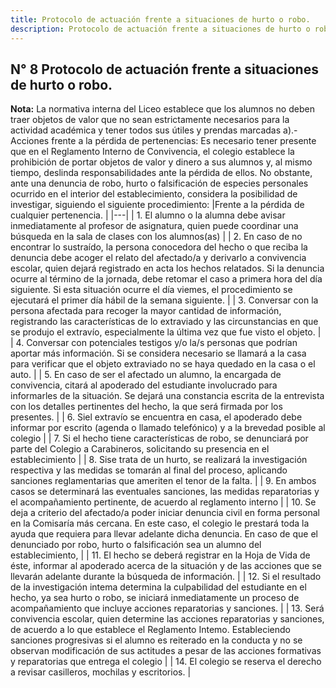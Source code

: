 ```yaml
---
title: Protocolo de actuación frente a situaciones de hurto o robo.
description: Protocolo de actuación frente a situaciones de hurto o robo. 
---
```

## N° 8 Protocolo de actuación frente a situaciones de hurto o robo.
**Nota:** La normativa interna del Liceo establece que los alumnos no deben traer objetos de valor que no sean estrictamente necesarios para la actividad académica y tener todos sus útiles y prendas marcadas a).- Acciones frente a la pérdida de pertenencias: Es necesario tener presente que en el Reglamento Interno de Convivencia, el colegio establece la prohibición de portar objetos de valor y dinero a sus alumnos y, al mismo tiempo, deslinda responsabilidades ante la pérdida de ellos. No obstante, ante una denuncia de robo, hurto o falsificación de especies personales ocurrido en el interior del establecimiento, considera la posibilidad de investigar, siguiendo el siguiente procedimiento:
|Frente a la pérdida de cualquier pertenencia. |
|---|
| 1. El alumno o la alumna debe avisar inmediatamente al profesor de asignatura, quien puede coordinar una búsqueda en la sala de clases con los alumnos(as) |
| 2. En caso de no encontrar lo sustraído, la persona conocedora del hecho o que reciba la denuncia debe acoger el relato del afectado/a y derivarlo a convivencia escolar, quien dejará registrado en acta los hechos relatados. Si la denuncia ocurre al término de la jornada, debe retomar el caso a primera hora del día siguiente. Si esta situación ocurre el día viemes, el procedimiento se ejecutará el primer día hábil de la semana siguiente. |
| 3. Conversar con la persona afectada para recoger la mayor cantidad de información, registrando las características de lo extraviado y las circunstancias en que se produjo el extravío, especialmente la última vez que fue visto el objeto. |
| 4. Conversar con potenciales testigos y/o la/s personas que podrían aportar más información. Si se considera necesario se llamará a la casa para verificar que el objeto extraviado no se haya quedado en la casa o el auto. |
| 5. En caso de ser el afectado un alumno, la encargada de convivencia, citará al apoderado del estudiante involucrado para informarles de la situación. Se dejará una constancia escrita de la entrevista con los detalles pertinentes del hecho, la que será firmada por los presentes. |
| 6. Siel extravío se encuentra en casa, el apoderado debe informar por escrito (agenda o llamado telefónico) y a la brevedad posible al colegio |
| 7. Si el hecho tiene características de robo, se denunciará por parte del Colegio a Carabineros, solicitando su presencia en el establecimiento |
| 8. Sise trata de un hurto, se realizará la investigación respectiva y las medidas se tomarán al final del proceso, aplicando sanciones reglamentarias que ameriten el tenor de la falta. |
| 9. En ambos casos se determinará las eventuales sanciones, las medidas reparatorias y el acompañamiento pertinente, de acuerdo al reglamento interno |
| 10. Se deja a criterio del afectado/a poder iniciar denuncia civil en forma personal en la Comisaría más cercana. En este caso, el colegio le prestará toda la ayuda que requiera para llevar adelante dicha denuncia. En caso de que el denunciado por robo, hurto o falsificación sea un alumno del establecimiento, |
| 11. El hecho se deberá registrar en la Hoja de Vida de éste, informar al apoderado acerca de la situación y de las acciones que se llevarán adelante durante la búsqueda de información. |
| 12. Si el resultado de la investigación intema determina la culpabilidad del estudiante en el hecho, ya sea hurto o robo, se iniciará inmediatamente un proceso de acompañamiento que incluye acciones reparatorias y sanciones. |
| 13. Será convivencia escolar, quien determine las acciones reparatorias y sanciones, de acuerdo a lo que establece el Reglamento Intemo. Estableciendo sanciones progresivas si el alumno es reiterado en la conducta y no se observan modificación de sus actitudes a pesar de las acciones formativas y reparatorias que entrega el colegio |
| 14. El colegio se reserva el derecho a revisar casilleros, mochilas y escritorios. |
